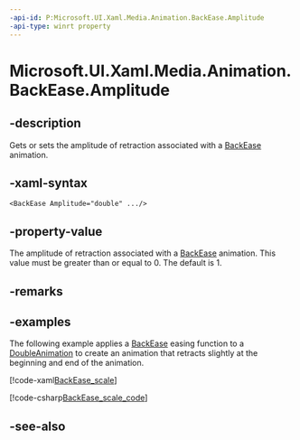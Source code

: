 ```yaml
---
-api-id: P:Microsoft.UI.Xaml.Media.Animation.BackEase.Amplitude
-api-type: winrt property
---
```


<!-- Property syntax
public double Amplitude { get;  set; }
-->

# Microsoft.UI.Xaml.Media.Animation.BackEase.Amplitude

## -description
Gets or sets the amplitude of retraction associated with a [BackEase](backease.md) animation.

## -xaml-syntax
```xaml
<BackEase Amplitude="double" .../>
```


## -property-value
The amplitude of retraction associated with a [BackEase](backease.md) animation. This value must be greater than or equal to 0. The default is 1.

## -remarks

## -examples
The following example applies a [BackEase](backease.md) easing function to a [DoubleAnimation](doubleanimation.md) to create an animation that retracts slightly at the beginning and end of the animation.

[!code-xaml[BackEase_scale](../microsoft.ui.xaml.media.animation/code/BackEase_scale/csharp/Page.xaml#SnippetBackEase_scale)]

[!code-csharp[BackEase_scale_code](../microsoft.ui.xaml.media.animation/code/BackEase_scale/csharp/Page.xaml.cs#SnippetBackEase_scale_code)]

## -see-also
